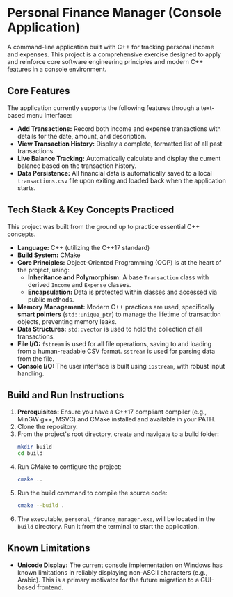 # Personal Finance Manager (Console Application)

A command-line application built with C++ for tracking personal income and expenses. This project is a comprehensive exercise designed to apply and reinforce core software engineering principles and modern C++ features in a console environment.

## Core Features

The application currently supports the following features through a text-based menu interface:

-   **Add Transactions:** Record both income and expense transactions with details for the date, amount, and description.
-   **View Transaction History:** Display a complete, formatted list of all past transactions.
-   **Live Balance Tracking:** Automatically calculate and display the current balance based on the transaction history.
-   **Data Persistence:** All financial data is automatically saved to a local `transactions.csv` file upon exiting and loaded back when the application starts.

## Tech Stack & Key Concepts Practiced

This project was built from the ground up to practice essential C++ concepts.

-   **Language:** C++ (utilizing the C++17 standard)
-   **Build System:** CMake
-   **Core Principles:** Object-Oriented Programming (OOP) is at the heart of the project, using:
    -   **Inheritance and Polymorphism:** A base `Transaction` class with derived `Income` and `Expense` classes.
    -   **Encapsulation:** Data is protected within classes and accessed via public methods.
-   **Memory Management:** Modern C++ practices are used, specifically **smart pointers** (`std::unique_ptr`) to manage the lifetime of transaction objects, preventing memory leaks.
-   **Data Structures:** `std::vector` is used to hold the collection of all transactions.
-   **File I/O:** `fstream` is used for all file operations, saving to and loading from a human-readable CSV format. `sstream` is used for parsing data from the file.
-   **Console I/O:** The user interface is built using `iostream`, with robust input handling.

## Build and Run Instructions

1.  **Prerequisites:** Ensure you have a C++17 compliant compiler (e.g., MinGW g++, MSVC) and CMake installed and available in your PATH.
2.  Clone the repository.
3.  From the project's root directory, create and navigate to a build folder:
    ```bash
    mkdir build
    cd build
    ```
4.  Run CMake to configure the project:
    ```bash
    cmake ..
    ```
5.  Run the build command to compile the source code:
    ```bash
    cmake --build .
    ```
6.  The executable, `personal_finance_manager.exe`, will be located in the `build` directory. Run it from the terminal to start the application.

## Known Limitations

-   **Unicode Display:** The current console implementation on Windows has known limitations in reliably displaying non-ASCII characters (e.g., Arabic). This is a primary motivator for the future migration to a GUI-based frontend.